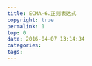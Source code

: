 ```yaml
---
title: ECMA-6.正则表达式
copyright: true
permalink: 1
top: 0
date: 2016-04-07 13:14:34
categories:
tags:
---
```

